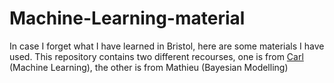 # Machine-Learning-material
In case I forget what I have learned in Bristol, here are some materials I have used. This repository contains two different recourses, one is from [Carl](https://github.com/carlhenrikek/COMS30007) (Machine Learning), the other is from Mathieu (Bayesian Modelling)

